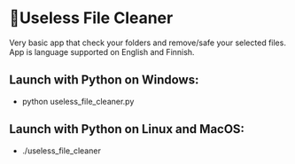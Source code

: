 # 🧹Useless File Cleaner
Very basic app that check your folders and remove/safe your selected files. App is language supported on English and Finnish. 

## Launch with Python on Windows:
- python useless_file_cleaner.py

## Launch with Python on Linux and MacOS:
- ./useless_file_cleaner
